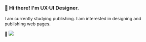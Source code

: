 ### 👋 Hi there! I'm UX·UI Designer.
I am currently studying publishing.
I am interested in designing and publishing web pages.

:art: <img src="https://img.shields.io/badge/Figma-#F24E1E?style=for-the-badge&logo=Figma&logoColor=white">


<!--
**haezoo25/haezoo25** is a ✨ _special_ ✨ repository because its `README.md` (this file) appears on your GitHub profile.

Here are some ideas to get you started:

- 🔭 I’m currently working on ...
- 🌱 I’m currently learning ...
- 👯 I’m looking to collaborate on ...
- 🤔 I’m looking for help with ...
- 💬 Ask me about ...
- 📫 How to reach me: ...
- 😄 Pronouns: ...
- ⚡ Fun fact: ...
-->
